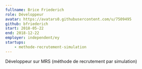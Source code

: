 ```yaml
---
fullname: Brice Friederich
role: Développeur
avatar: https://avatars0.githubusercontent.com/u/7509495
github: bfriederich
start: 2018-05-22
end: 2018-12-22
employer: independent/ey
startups:
    - methode-recrutement-simulation
---
```


Développeur sur MRS (méthode de recrutement par simulation)
